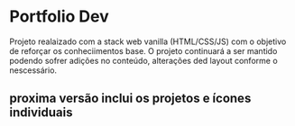 # Portfolio  Dev    

Projeto realaizado com a stack web vanilla (HTML/CSS/JS) com o objetivo de reforçar os conheciimentos base. O projeto continuará a ser mantido podendo sofrer adições no conteúdo, alterações ded layout conforme o nescessário. 

## proxima versão inclui os projetos e ícones individuais 
